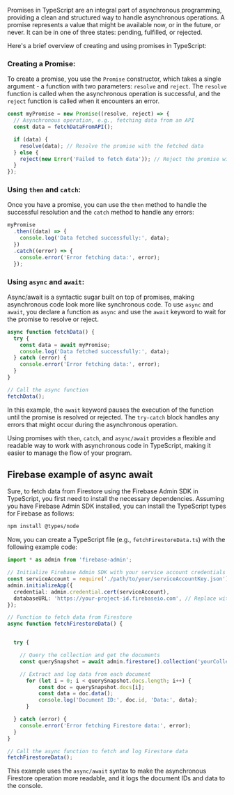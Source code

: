 Promises in TypeScript are an integral part of asynchronous programming, providing a clean and structured way to handle asynchronous operations. A promise represents a value that might be available now, or in the future, or never. It can be in one of three states: pending, fulfilled, or rejected.

Here's a brief overview of creating and using promises in TypeScript:

### Creating a Promise:

To create a promise, you use the `Promise` constructor, which takes a single argument - a function with two parameters: `resolve` and `reject`. The `resolve` function is called when the asynchronous operation is successful, and the `reject` function is called when it encounters an error.

```typescript
const myPromise = new Promise((resolve, reject) => {
  // Asynchronous operation, e.g., fetching data from an API
  const data = fetchDataFromAPI();

  if (data) {
    resolve(data); // Resolve the promise with the fetched data
  } else {
    reject(new Error('Failed to fetch data')); // Reject the promise with an error
  }
});
```

### Using `then` and `catch`:

Once you have a promise, you can use the `then` method to handle the successful resolution and the `catch` method to handle any errors:

```typescript
myPromise
  .then((data) => {
    console.log('Data fetched successfully:', data);
  })
  .catch((error) => {
    console.error('Error fetching data:', error);
  });
```

### Using `async` and `await`:

Async/await is a syntactic sugar built on top of promises, making asynchronous code look more like synchronous code. To use `async` and `await`, you declare a function as `async` and use the `await` keyword to wait for the promise to resolve or reject.

```typescript
async function fetchData() {
  try {
    const data = await myPromise;
    console.log('Data fetched successfully:', data);
  } catch (error) {
    console.error('Error fetching data:', error);
  }
}

// Call the async function
fetchData();
```

In this example, the `await` keyword pauses the execution of the function until the promise is resolved or rejected. The `try-catch` block handles any errors that might occur during the asynchronous operation.

Using promises with `then`, `catch`, and `async/await` provides a flexible and readable way to work with asynchronous code in TypeScript, making it easier to manage the flow of your program.


## Firebase example of async await 
Sure, to fetch data from Firestore using the Firebase Admin SDK in TypeScript, you first need to install the necessary dependencies. Assuming you have Firebase Admin SDK installed, you can install the TypeScript types for Firebase as follows:

```bash
npm install @types/node
```

Now, you can create a TypeScript file (e.g., `fetchFirestoreData.ts`) with the following example code:

```typescript
import * as admin from 'firebase-admin';

// Initialize Firebase Admin SDK with your service account credentials
const serviceAccount = require('./path/to/your/serviceAccountKey.json');
admin.initializeApp({
  credential: admin.credential.cert(serviceAccount),
  databaseURL: 'https://your-project-id.firebaseio.com', // Replace with your Firestore database URL
});

// Function to fetch data from Firestore
async function fetchFirestoreData() {


  try {

    // Query the collection and get the documents
    const querySnapshot = await admin.firestore().collection('yourCollection').get();

    // Extract and log data from each document
      for (let i = 0; i < querySnapshot.docs.length; i++) {
          const doc = querySnapshot.docs[i];
          const data = doc.data();
          console.log('Document ID:', doc.id, 'Data:', data);
      }

  } catch (error) {
    console.error('Error fetching Firestore data:', error);
  }
}

// Call the async function to fetch and log Firestore data
fetchFirestoreData();
```

This example uses the `async/await` syntax to make the asynchronous Firestore operation more readable, and it logs the document IDs and data to the console.